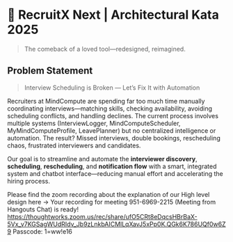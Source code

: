 # 🧩 RecruitX Next | Architectural Kata 2025

> The comeback of a loved tool—redesigned, reimagined.

## Problem Statement

> Interview Scheduling is Broken — Let’s Fix It with Automation

Recruiters at MindCompute are spending far too much time manually coordinating interviews—matching skills, checking
availability, avoiding scheduling conflicts, and handling declines. The current process involves multiple systems
(InterviewLogger, MindComputeScheduler, MyMindComputeProfile, LeavePlanner) but no centralized intelligence or automation. The result? Missed
interviews, double bookings, rescheduling chaos, frustrated interviewers and candidates.

Our goal is to streamline and automate the **interviewer discovery**, **scheduling**, **rescheduling**, and
**notification flow** with a smart, integrated system and chatbot interface—reducing manual effort and accelerating
the hiring process.


Please find the zoom recording about the explanation of our High level design here -> 
Your recording for meeting 951-6969-2215 (Meeting from Hangouts Chat) is ready!
https://thoughtworks.zoom.us/rec/share/ufO5CRt8eDqcsHBrBaX-5Vx_v7KGSagWUdRIdv_Jb9zLnkbAICMlLqXavJ5xPp0K.QGk6K786UQf0w6Z9
Passcode: 1=ww!e16
